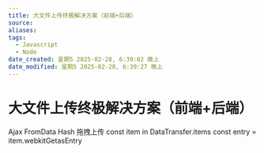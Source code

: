 ```yaml
---
title: 大文件上传终极解决方案（前端+后端）
source: 
aliases: 
tags:
  - Javascript
  - Node
date_created: 星期5 2025-02-28, 6:39:02 晚上
date_modified: 星期5 2025-02-28, 6:39:27 晚上
---
```

# 大文件上传终极解决方案（前端+后端）
Ajax
FromData
Hash
拖拽上传
const item in DataTransfer.items
const entry = item.webkitGetasEntry

